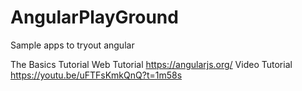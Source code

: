 # AngularPlayGround
Sample apps to tryout angular


The Basics Tutorial
Web Tutorial
https://angularjs.org/ 
Video Tutorial
https://youtu.be/uFTFsKmkQnQ?t=1m58s
